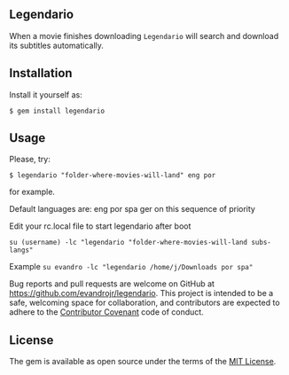 ## Legendario

When a movie finishes downloading `Legendario` will search and download its subtitles automatically.

## Installation


Install it yourself as:

    $ gem install legendario

## Usage


Please, try: 

    $ legendario "folder-where-movies-will-land" eng por 

for example.

Default languages are: eng por spa ger on this sequence of priority

Edit your rc.local file to start legendario after boot

    su (username) -lc "legendario "folder-where-movies-will-land subs-langs"  

Example
`su evandro -lc "legendario /home/j/Downloads por spa"`


Bug reports and pull requests are welcome on GitHub at https://github.com/evandrojr/legendario. This project is intended to be a safe, welcoming space for collaboration, and contributors are expected to adhere to the [Contributor Covenant](contributor-covenant.org) code of conduct.


## License

The gem is available as open source under the terms of the [MIT License](http://opensource.org/licenses/MIT).

